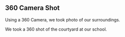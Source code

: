 ## 360 Camera Shot

Using a 360 Camera, we took photo of our surroundings.

<script src="//360.vizor.io/scripts/embed.js" data-vizorurl="https://360.vizor.io/embed/v/db3oj" ></script>

We took a 360 shot of the courtyard at our school.
